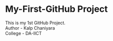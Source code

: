 # My-First-GitHub Project
This is my 1st GitHub Project.
<br>
Author - Kalp Chaniyara
<br>
College - DA-IICT
